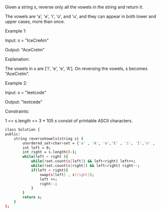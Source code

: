 
 
Given a string s, reverse only all the vowels in the string and return it.

The vowels are 'a', 'e', 'i', 'o', and 'u', and they can appear in both lower and upper cases, more than once.

 

Example 1:

Input: s = "IceCreAm"

Output: "AceCreIm"

Explanation:

The vowels in s are ['I', 'e', 'e', 'A']. On reversing the vowels, s becomes "AceCreIm".

Example 2:

Input: s = "leetcode"

Output: "leotcede"

 

Constraints:

1 <= s.length <= 3 * 105
s consist of printable ASCII characters.


```bash
class Solution {
public:
    string reverseVowels(string s) {
        unordered_set<char>set = {'a' , 'A', 'e','E' , 'i', 'I','o' , 'O', 'u', 'U'};
        int left = 0;
        int right = s.length()-1;
        while(left < right ){
            while(!set.count(s[left]) && left<right) left++;
            while(!set.count(s[right]) && left<right) right--;
            if(left < right){
                swap(s[left] , s[right]);
                left ++;
                right--;
            }
        }
        return s;
    }
};
